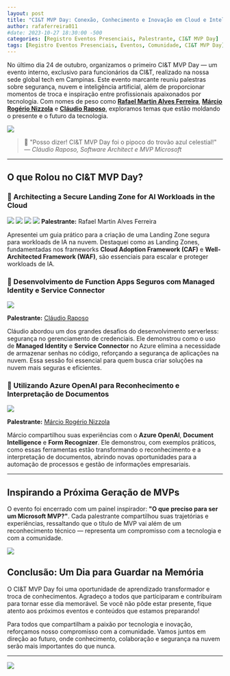 ```yaml
---
layout: post
title: "CI&T MVP Day: Conexão, Conhecimento e Inovação em Cloud e Inteligência Artificial!"
author: rafaferreira011
#date: 2023-10-27 18:30:00 -500
categories: [Registro Eventos Presenciais, Palestrante, CI&T MVP Day]
tags: [Registro Eventos Presenciais, Eventos, Comunidade, CI&T MVP Day]
---
```



No último dia 24 de outubro, organizamos o primeiro CI&T MVP Day — um evento interno, exclusivo para funcionários da CI&T, realizado na nossa sede global tech em Campinas. Este evento marcante reuniu palestras sobre segurança, nuvem e inteligência artificial, além de proporcionar momentos de troca e inspiração entre profissionais apaixonados por tecnologia. Com nomes de peso como **[Rafael Martin Alves Ferreira](https://www.linkedin.com/in/rafaelmaferreira/)**, **[Márcio Rogério Nizzola](https://www.linkedin.com/in/nizzola/)** e **[Cláudio Raposo](https://www.linkedin.com/in/cfraposo/)**, exploramos temas que estão moldando o presente e o futuro da tecnologia.

![](https://stoblobcertificados011.blob.core.windows.net/imagens-blog/posts/mvp.talks/1.png)


> 💬 "Posso dizer! CI&T MVP Day foi o pipoco do trovão azul celestial!" — *Cláudio Raposo, Software Architect e MVP Microsoft*

---

## O que Rolou no CI&T MVP Day?

### 🔹 Architecting a Secure Landing Zone for AI Workloads in the Cloud

![](https://stoblobcertificados011.blob.core.windows.net/imagens-blog/posts/mvp.talks/2.png)
![](https://stoblobcertificados011.blob.core.windows.net/imagens-blog/posts/mvp.talks/3.png)
![](https://stoblobcertificados011.blob.core.windows.net/imagens-blog/posts/mvp.talks/4.png)
![](https://stoblobcertificados011.blob.core.windows.net/imagens-blog/posts/mvp.talks/5.png)
**Palestrante:** Rafael Martin Alves Ferreira

Apresentei um guia prático para a criação de uma Landing Zone segura para workloads de IA na nuvem. Destaquei como as Landing Zones, fundamentadas nos frameworks **Cloud Adoption Framework (CAF)** e **Well-Architected Framework (WAF)**, são essenciais para escalar e proteger workloads de IA.

### 🔹 Desenvolvimento de Function Apps Seguros com Managed Identity e Service Connector

![](https://stoblobcertificados011.blob.core.windows.net/imagens-blog/posts/mvp.talks/6.png)

**Palestrante:** [Cláudio Raposo](https://www.linkedin.com/in/cfraposo/)

Cláudio abordou um dos grandes desafios do desenvolvimento serverless: segurança no gerenciamento de credenciais. Ele demonstrou como o uso de **Managed Identity** e **Service Connector** no Azure elimina a necessidade de armazenar senhas no código, reforçando a segurança de aplicações na nuvem. Essa sessão foi essencial para quem busca criar soluções na nuvem mais seguras e eficientes.

### 🔹 Utilizando Azure OpenAI para Reconhecimento e Interpretação de Documentos

![](https://stoblobcertificados011.blob.core.windows.net/imagens-blog/posts/mvp.talks/7.png)

**Palestrante:** [Márcio Rogério Nizzola](https://www.linkedin.com/in/nizzola/)

Márcio compartilhou suas experiências com o **Azure OpenAI**, **Document Intelligence** e **Form Recognizer**. Ele demonstrou, com exemplos práticos, como essas ferramentas estão transformando o reconhecimento e a interpretação de documentos, abrindo novas oportunidades para a automação de processos e gestão de informações empresariais.

---

## Inspirando a Próxima Geração de MVPs

O evento foi encerrado com um painel inspirador: **"O que preciso para ser um Microsoft MVP?"**. Cada palestrante compartilhou suas trajetórias e experiências, ressaltando que o título de MVP vai além de um reconhecimento técnico — representa um compromisso com a tecnologia e com a comunidade.

![](https://stoblobcertificados011.blob.core.windows.net/imagens-blog/posts/mvp.talks/8.png)


## Conclusão: Um Dia para Guardar na Memória

O CI&T MVP Day foi uma oportunidade de aprendizado transformador e troca de conhecimentos. Agradeço a todos que participaram e contribuíram para tornar esse dia memorável. Se você não pôde estar presente, fique atento aos próximos eventos e conteúdos que estamos preparando!

Para todos que compartilham a paixão por tecnologia e inovação, reforçamos nosso compromisso com a comunidade. Vamos juntos em direção ao futuro, onde conhecimento, colaboração e segurança na nuvem serão mais importantes do que nunca.

---

![](https://stoblobcertificados011.blob.core.windows.net/imagens-blog/posts/Logo2.png)
